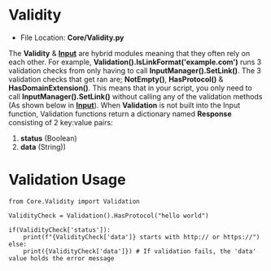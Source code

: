 # Validity
* File Location: **Core/Validity.py**  

The **Validity** & [**Input**](https://github.com/4xx404/core/blob/main/Documentation/Input.md) are hybrid modules meaning that they often rely on each other. For example, **Validation().IsLinkFormat('example.com')** runs 3 validation checks from only having to call **InputManager().SetLink()**. The 3 validation checks that get ran are; **NotEmpty()**, **HasProtocol()** & **HasDomainExtension()**. This means that in your script, you only need to call **InputManager().SetLink()** without calling any of the validation methods (As shown below in [**Input**](https://github.com/4xx404/core/blob/main/Documentation/Input.md)). When **Validation** is not built into the Input function, Validation functions return a dictionary named **Response** consisting of 2 key:value pairs:  
1. **status** (Boolean)
2. **data** (String)) 

# Validation Usage  
```
from Core.Validity import Validation

ValidityCheck = Validation().HasProtocol("hello world")

if(ValidityCheck['status']):
    print(f"{ValidityCheck['data']} starts with http:// or https://")
else:
    print({ValidityCheck['data']}) # If validation fails, the 'data' value holds the error message
```
